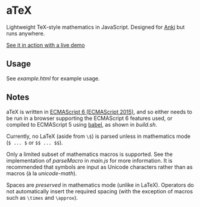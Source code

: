 # aTeX
Lightweight TeX-style mathematics in JavaScript. Designed for [Anki](http://ankisrs.net/) but runs anywhere.

[See it in action with a live demo](https://runassudo.github.io/aTeX/)

## Usage
See *example.html* for example usage.

## Notes
aTeX is written in [ECMAScript 6 (ECMAScript 2015)](www.ecma-international.org/ecma-262/6.0/), and so either needs to be run in a browser supporting the ECMAScript 6 features used, or compiled to ECMAScript 5 using [babel](https://babeljs.io/), as shown in *build.sh*.

Currently, no LaTeX (aside from `\$`) is parsed unless in mathematics mode (`$ ... $` or `$$ ... $$`).

Only a limited subset of mathematics macros is supported. See the implementation of *parseMacro* in *main.js* for more information. It is recommended that symbols are input as Unicode characters rather than as macros (à la *unicode-math*).

Spaces are *preserved* in mathematics mode (unlike in LaTeX). Operators do not automatically insert the required spacing (with the exception of macros such as `\times` and `\approx`).
